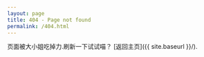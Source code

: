 ```yaml
---
layout: page
title: 404 - Page not found
permalink: /404.html
---
```


页面被大小姐吃掉力.刷新一下试试喵？ [返回主页]({{ site.baseurl }}/).
